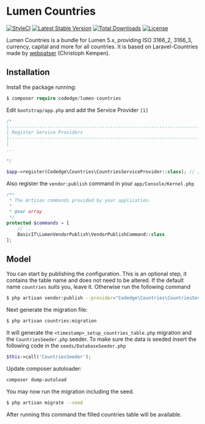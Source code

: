 # Lumen Countries

[![StyleCI](https://styleci.io/repos/68582372/shield)](https://styleci.io/repos/68582372)
[![Latest Stable Version](https://poser.pugx.org/codedge/lumen-countries/v/stable?format=flat-square)](https://packagist.org/packages/codedge/lumen-countries)
[![Total Downloads](https://poser.pugx.org/codedge/lumen-countries/downloads?format=flat-square)](https://packagist.org/packages/codedge/lumen-countries)
[![License](https://poser.pugx.org/codedge/lumen-countries/license?format=flat-square)](https://packagist.org/packages/codedge/lumen-countries)

Lumen Countries is a bundle for Lumen 5.x, providing ISO 3166_2, 3166_3, currency, capital and more for all countries. It is based on Laravel-Countries made by [webpatser](https://github.com/webpatser/laravel-countries) (Christoph Kempen).

## Installation

Install the package running:  
```php
$ composer require codedge/lumen-countries
```

Edit `bootstrap/app.php` and add the Service Provider `[1]` 

```php
/*
|--------------------------------------------------------------------------
| Register Service Providers
|--------------------------------------------------------------------------
|
...    

*/

$app->register(Codedge\Countries\CountriesServiceProvider::class); // [1]
``` 

Also register the `vendor:publish` command in your `app/Console/Kernel.php`

```php
/**
 * The Artisan commands provided by your application.
 *
 * @var array
 */
protected $commands = [
    // ...
    BasicIT\LumenVendorPublish\VendorPublishCommand::class
];
```


## Model

You can start by publishing the configuration. This is an optional step, it contains the table name and does not need to be altered. If the default name `countries` suits you, leave it. Otherwise run the following command

```bash
$ php artisan vendor:publish --provider="Codedge\Countries\CountriesServiceProvider"
```

Next generate the migration file:

```bash
$ php artisan countries:migration
```

It will generate the `<timestamp>_setup_countries_table.php` migration and the `CountriesSeeder.php` seeder. To make sure the data is seeded insert the following code in the `seeds/DatabaseSeeder.php`

```php
$this->call('CountriesSeeder'); 
```

Update composer autoloader:

```bash
composer dump-autoload
```

You may now run the migration including the seed.
```bash
$ php artisan migrate --seed
```
    
After running this command the filled countries table will be available.
